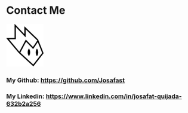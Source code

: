 # Contact Me

<img src="/src/img/jfastSFX.svg" alt="my logo" width="100px" />

### My Github: https://github.com/Josafast
### My Linkedin: https://www.linkedin.com/in/josafat-quijada-632b2a256
